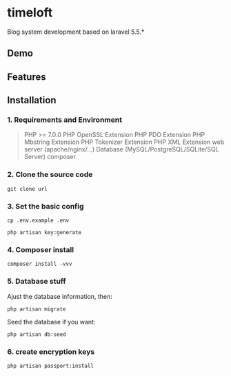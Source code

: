 # timeloft
Blog system development based on laravel 5.5.*

## Demo

## Features

## Installation

### 1. Requirements and Environment
>PHP >= 7.0.0
>PHP OpenSSL Extension
>PHP PDO Extension
>PHP Mbstring Extension
>PHP Tokenizer Extension
>PHP XML Extension
>web server (apache/nginx/...)
>Database (MySQL/PostgreSQL/SQLite/SQL Server)
>composer

### 2. Clone the source code

``git clone url``

### 3. Set the basic config

``cp .env.example .env``

``php artisan key:generate``

### 4. Composer install

``composer install -vvv``

### 5. Database stuff

Ajust the database information, then:

``php artisan migrate``

Seed the database if you want:

``php artisan db:seed``

### 6. create encryption keys

``php artisan passport:install``
